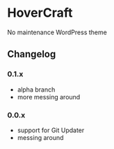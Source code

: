 # HoverCraft

No maintenance WordPress theme

## Changelog

### 0.1.x
- alpha branch
- more messing around

### 0.0.x
- support for Git Updater
- messing around
